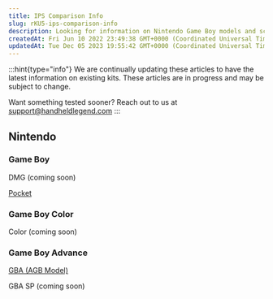 ```yaml
---
title: IPS Comparison Info
slug: rKU5-ips-comparison-info
description: Looking for information on Nintendo Game Boy models and screen compatibility? Get all the details and updates in this comprehensive document. While the focus is on the Game Boy Advance (AGB model), limited information on other models is available. Contact
createdAt: Fri Jun 10 2022 23:49:38 GMT+0000 (Coordinated Universal Time)
updatedAt: Tue Dec 05 2023 19:55:42 GMT+0000 (Coordinated Universal Time)
---
```


:::hint{type="info"}
We are continually updating these articles to have the latest information on existing kits. These articles are in progress and may be subject to change.


Want something tested sooner? Reach out to us at <support@handheldlegend.com>
:::

## Nintendo

### Game Boy

DMG (coming soon)

[Pocket](https://wiki.handheldlegend.com/game-boy-pocket-screen-comparison)

### Game Boy Color

Color (coming soon)

### Game Boy Advance

[GBA (AGB Model)](https://wiki.handheldlegend.com/game-boy-advance-screen-comparison)

GBA SP (coming soon)

